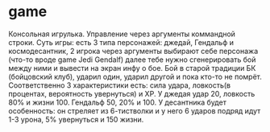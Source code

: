 game
=====
Консольная игрулька. Управление через аргументы коммандной строки. Суть игры: есть 3 типа персонажей: джедай, Гендальф и космодесантник, 2 игрока через аргументы выбирают себе персонажа (что-то вроде game Jedi Gendalf) далее тебе нужно сгенерировать бой между ними и вывести на экран инфу о бое. Бой в старой традиции БК (бойцовский клуб), ударил один, ударил другой и пока кто-то не помрёт. Соответственно 3 характеристики есть: сила удара, ловкость(в процентах, вероятность увернуться) и XP. 
У джедая удар 20, ловкость 80% и жизни 100.
Гендальф 50, 20% и 100.
У десантника будет особенность: он стреляет из 6-тистволки и у него 6 ударов подряд идут 1-3 урона, 5% увернуться и 150 жизни.
